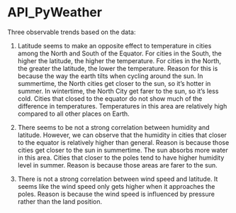 # API_PyWeather

Three observable trends based on the data:

1. Latitude seems to make an opposite effect to temperature in cities among the North and South of the Equator. For cities in the South, the higher the latitude, the higher the temperature. For cities in the North, the greater the latitude, the lower the temperature.
Reason for this is because the way the earth tilts when cycling around the sun. In summertime, the North cities get closer to the sun, so it’s hotter in summer. In wintertime, the North City get farer to the sun, so it’s less cold. Cities that closed to the equator do not show much of the difference in temperatures. Temperatures in this area are relatively high compared to all other places on Earth. 

2. There seems to be not a strong correlation between humidity and latitude. However, we can observe that the humidity in cities that closer to the equator is relatively higher than general. Reason is because those cities get closer to the sun in summertime. The sun absorbs more water in this area. Cities that closer to the poles tend to have higher humidity level in summer. Reason is because those areas are farer to the sun.

3. There is not a strong correlation between wind speed and latitude. It seems like the wind speed only gets higher when it approaches the poles. Reason is because the wind speed is influenced by pressure rather than the land position.

